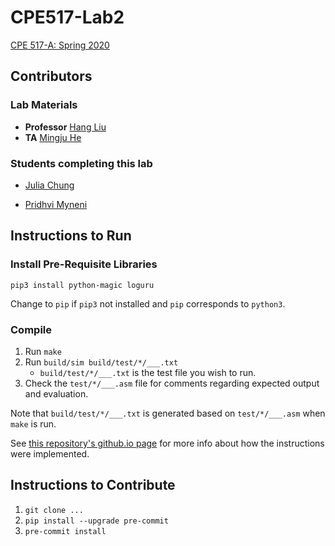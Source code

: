 # CPE517-Lab2

[CPE 517-A: Spring 2020](https://personal.stevens.edu/~hliu77/teaching.html)

## Contributors

### Lab Materials

- **Professor** [Hang Liu](mailto:Hang.Liu@stevens.edu)
- **TA** [Mingju He](mailto:mhe6@stevens.edu)

### Students completing this lab

- [Julia Chung](https://github.com/chungiee)

- [Pridhvi Myneni](https://github.com/PMARINA)

## Instructions to Run

### Install Pre-Requisite Libraries

`pip3 install python-magic loguru`

Change to `pip` if `pip3` not installed and `pip` corresponds to `python3`.

### Compile

1. Run `make`
2. Run `build/sim build/test/*/___.txt`
   - `build/test/*/___.txt` is the test file you wish to run.
3. Check the `test/*/___.asm` file for comments regarding expected output and evaluation.

Note that `build/test/*/___.txt` is generated based on `test/*/___.asm` when `make` is run.

See [this repository's github.io page](https://pmarina.github.io/CPE517-Lab2/) for more info about how the instructions were implemented.

## Instructions to Contribute

1. `git clone ...`
2. `pip install --upgrade pre-commit`
3. `pre-commit install`
